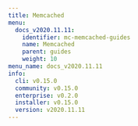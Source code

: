 ```yaml
---
title: Memcached
menu:
  docs_v2020.11.11:
    identifier: mc-memcached-guides
    name: Memcached
    parent: guides
    weight: 10
menu_name: docs_v2020.11.11
info:
  cli: v0.15.0
  community: v0.15.0
  enterprise: v0.2.0
  installer: v0.15.0
  version: v2020.11.11
---
```


